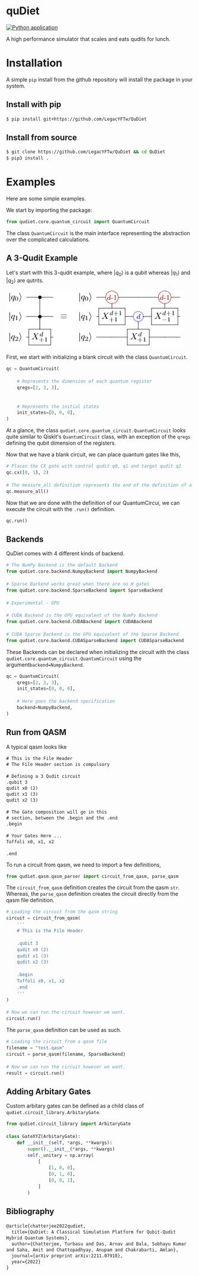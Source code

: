 # quDiet
[![Python application](https://github.com/LegacYFTw/QuDiet/actions/workflows/python-app.yml/badge.svg?branch=main)](https://github.com/LegacYFTw/QuDiet/actions/workflows/python-app.yml)

A high performance simulator that scales and eats qudits for lunch.

# Installation
A simple `pip` install from the github repository will install the package in your system.

## Install with pip
```bash
$ pip install git+https://github.com/LegacYFTw/QuDiet

```
## Install from source
```bash
$ git clone https://github.com/LegacYFTw/QuDiet && cd QuDiet
$ pip3 install .
```

# Examples
Here are some simple examples.

We start by importing the package:
```python
from qudiet.core.quantum_circuit import QuantumCircuit
```

The class `QuantumCircuit` is the main interface representing the abstraction over the complicated calculations.

## A 3-Qudit Example

Let's start with this 3-qudit example, where $|q_0\rangle$ is a qubit whereas $|q_1\rangle$ and $|q_2\rangle$ are qutrits.


![Higher Order Quantum Circuit](./docs/imgs/fig4.png)

First, we start with initializing a blank circuit with the class `QuantumCircuit`. 

```python
qc = QuantumCircuit(

    # Represents the dimension of each quantum register
    qregs=[2, 3, 3],


    # Represents the initial states
    init_states=[0, 0, 0],
)
```

At a glance, the class `qudiet.core.quantum_circuit.QuantumCircuit` looks quite similar to Qiskit's `QuantumCircuit` class, with an exception of the `qregs` defining the qubit dimension of the registers. 

Now that we have a blank circuit, we can place quantum gates like this, 

```python
# Places the CX gate with control qudit q0, q1 and target qudit q2
qc.cx([0, 1], 2)

# The measure_all definition represents the end of the definition of a QuantumCircuit 
qc.measure_all()
```

Now that we are done with the definition of our QuantumCircui, we can execute the circuit with the `.run()` definition.

```python
qc.run()
```

## Backends

QuDiet comes with 4 different kinds of backend.

```python
# The NumPy Backend is the default Backend
from qudiet.core.backend.NumpyBackend import NumpyBackend

# Sparse Backend works great when there are no H gates
from qudiet.core.backend.SparseBackend import SparseBackend

# Experimental - GPU

# CUDA Backend is the GPU equivalent of the NumPy Backend
from qudiet.core.backend.CUDABackend import CUDABackend

# CUDA Sparse Backend is the GPU equivalent of the Sparse Backend
from qudiet.core.backend.CUDASparseBackend import CUDASparseBackend
```

These Backends can be declared when initializing the circuit with the class `qudiet.core.quantum_circuit.QuantumCircuit` using the argument`backend=NumpyBackend`.
```python
qc = QuantumCircuit(
    qregs=[2, 3, 3],
    init_states=[0, 0, 0],

    # Here goes the backend specification
    backend=NumpyBackend,
)
```


## Run from QASM

A typical qasm looks like  
```qasm
# This is the File Header
# The File Header section is compulsory

# Defining a 3 Qudit circuit
.qubit 3
qudit x0 (2)
qudit x1 (3)
qudit x2 (3)

# The Gate composition will go in this
# section, between the .begin and the .end
.begin

# Your Gates Here ...
Toffoli x0, x1, x2

.end
```

To run a circuit from qasm, we need to import a few definitions,

```python
from qudiet.qasm.qasm_parser import circuit_from_qasm, parse_qasm
```

The `circuit_from_qasm` definition creates the circuit from the qasm `str`. Whereas, the `parse_qasm` definition creates the circuit directly from the qasm file definition.

```python
# Loading the circuit from the qasm string
circuit = circuit_from_qasm(
    '''
    # This is the File Header
    
    .qubit 3
    qudit x0 (2)
    qudit x1 (3)
    qudit x2 (3)

    .begin
    Toffoli x0, x1, x2
    .end
    '''
)

# Now we can run the circuit however we want.
circuit.run()
```

The `parse_qasm` definition can be used as such.
```python
# Loading the circuit from a qasm file
filename = "test.qasm"
circuit = parse_qasm(filename, SparseBackend)

# Now we can run the circuit however we want.
result = circuit.run()
```

## Adding Arbitary Gates
Custom arbitary gates can be defined as a child class of `qudiet.circuit_library.ArbitaryGate`.
```python
from qudiet.circuit_library import ArbitaryGate

class GateXYZ(ArbitaryGate):
    def __init__(self, *args, **kwargs):
        super().__init__(*args, **kwargs)
        self._unitary = np.array(
            [
                [1, 0, 0], 
                [0, 1, 0], 
                [0, 0, 1], 
            ]
        )


```

## Bibliography
```
@article{chatterjee2022qudiet,
  title={QuDiet: A Classical Simulation Platform for Qubit-Qudit Hybrid Quantum Systems},
  author={Chatterjee, Turbasu and Das, Arnav and Bala, Subhayu Kumar and Saha, Amit and Chattopadhyay, Anupam and Chakrabarti, Amlan},
  journal={arXiv preprint arXiv:2211.07918},
  year={2022}
}
```
